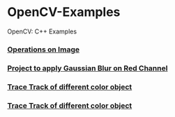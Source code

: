 # OpenCV-Examples
OpenCV: C++ Examples

### [Operations on Image](./Operations_on_Image)
### [Project to apply Gaussian Blur on Red Channel](./Project_GaussianBlur_RedChannel)
### [Trace Track of different color object](./Track_DifferentColor_Object)
### [Trace Track of different color object](./Face_Detection(Basic))
